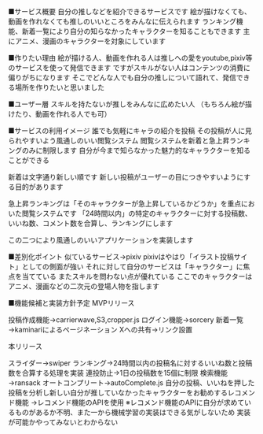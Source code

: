 ■サービス概要
自分の推しなどを紹介できるサービスです
絵が描けなくても、動画を作れなくても推しのいいところをみんなに伝えられます
ランキング機能、新着一覧により自分の知らなかったキャラクターを知ることもできます
主にアニメ、漫画のキャラクターを対象にしています

■作りたい理由
絵が描ける人、動画を作れる人は推しへの愛をyoutube,pixiv等のサービスを使って発信できます
ですがスキルがない人はコンテンツの消費に偏りがちになります
そこでどんな人でも自分の推しについて語れて、発信できる場所を作りたいと思いました

■ユーザー層
スキルを持たないが推しをみんなに広めたい人
（もちろん絵が描けたり、動画を作れる人でも可）

■サービスの利用イメージ
誰でも気軽にキャラの紹介を投稿
その投稿が人に見られやすいよう風通しのいい閲覧システム
閲覧システムを新着と急上昇ランキングのみに制限します
自分が今まで知らなかった魅力的なキャラクターを知ることができる

新着は文字通り新しい順です
新しい投稿がユーザーの目につきやすいようにする目的があります

急上昇ランキングは「そのキャラクターが急上昇しているかどうか」を重点においた閲覧システムです
「24時間以内」の特定のキャラクターに対する投稿数、いいね数、コメント数を合算し、ランキングにします

この二つにより風通しのいいアプリケーションを実装します

■差別化ポイント
似ているサービス→pixiv
pixivはやはり「イラスト投稿サイト」としての側面が強い
それに対して自分のサービスは「キャラクター」に焦点を当てている
またスキルを問わない点が優れている
ここでのキャラクターはアニメ、漫画などの二次元の登場人物を指します

■機能候補と実装方針予定
MVPリリース

投稿作成機能→carrierwave,S3,cropper.js
ログイン機能→sorcery
新着一覧→kaminariによるページネーション
Xへの共有→リンク設置

本リリース

スライダー→swiper
ランキング→24時間以内の投稿名に対するいいね数と投稿数を合算する処理を実装
連投防止→1日の投稿数を15個に制限
検索機能→ransack
オートコンプリート→autoComplete.js
自分の投稿、いいねを押した投稿を分析し新しい自分が推していなかったキャラクターをお勧めするレコメンド機能
→レコメンド機能のAPIを使用
※レコメンド機能のAPIに自分が求めているものがあるか不明、また一から機械学習の実装はできる気がしないため
実装が可能かやってみないとわからない
